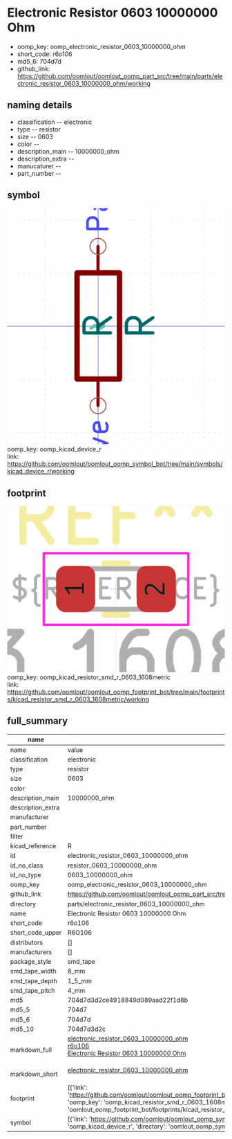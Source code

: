 # Electronic Resistor 0603 10000000 Ohm

  
* oomp_key: oomp_electronic_resistor_0603_10000000_ohm 
* short_code: r6o106
* md5_6: 704d7d  
* github_link: https://github.com/oomlout/oomlout_oomp_part_src/tree/main/parts/electronic_resistor_0603_10000000_ohm/working  
## naming details
* classification -- electronic
* type -- resistor
* size -- 0603
* color -- 
* description_main -- 10000000_ohm
* description_extra -- 
* manucaturer -- 
* part_number -- 



## symbol

![](symbol/0/working/working_600.png)  
oomp_key: oomp_kicad_device_r  
link: https://github.com/oomlout/oomlout_oomp_symbol_bot/tree/main/symbols/kicad_device_r/working  

## footprint

![](footprint/0/working/working_600.png)  
oomp_key: oomp_kicad_resistor_smd_r_0603_1608metric  
link: https://github.com/oomlout/oomlout_oomp_footprint_bot/tree/main/footprints/kicad_resistor_smd_r_0603_1608metric/working  

## full_summary
| name | value | 
| --- | --- | 
| name | value | 
| classification | electronic | 
| type | resistor | 
| size | 0603 | 
| color |  | 
| description_main | 10000000_ohm | 
| description_extra |  | 
| manufacturer |  | 
| part_number |  | 
| filter |  | 
| kicad_reference | R | 
| id | electronic_resistor_0603_10000000_ohm | 
| id_no_class | resistor_0603_10000000_ohm | 
| id_no_type | 0603_10000000_ohm | 
| oomp_key | oomp_electronic_resistor_0603_10000000_ohm | 
| github_link | https://github.com/oomlout/oomlout_oomp_part_src/tree/main/parts/electronic_resistor_0603_10000000_ohm/working | 
| directory | parts/electronic_resistor_0603_10000000_ohm | 
| name | Electronic Resistor 0603 10000000 Ohm | 
| short_code | r6o106 | 
| short_code_upper | R6O106 | 
| distributors | [] | 
| manufacturers | [] | 
| package_style | smd_tape | 
| smd_tape_width | 8_mm | 
| smd_tape_depth | 1_5_mm | 
| smd_tape_pitch | 4_mm | 
| md5 | 704d7d3d2ce4918849d089aad22f1d8b | 
| md5_5 | 704d7 | 
| md5_6 | 704d7d | 
| md5_10 | 704d7d3d2c | 
| markdown_full | [electronic_resistor_0603_10000000_ohm](https://github.com/oomlout/oomlout_oomp_part_src/tree/main/parts/electronic_resistor_0603_10000000_ohm/working)<br>[r6o106](https://github.com/oomlout/oomlout_oomp_part_src/tree/main/parts/electronic_resistor_0603_10000000_ohm/working)<br>[Electronic Resistor 0603 10000000 Ohm](https://github.com/oomlout/oomlout_oomp_part_src/tree/main/parts/electronic_resistor_0603_10000000_ohm/working)<br><br> | 
| markdown_short | [electronic_resistor_0603_10000000_ohm](https://github.com/oomlout/oomlout_oomp_part_src/tree/main/parts/electronic_resistor_0603_10000000_ohm/working)<br><br> | 
| footprint | [{'link': 'https://github.com/oomlout/oomlout_oomp_footprint_bot/tree/main/foootprntss/kicad_resistor_smd_r_0603_1608metric', 'oomp_key': 'oomp_kicad_resistor_smd_r_0603_1608metric', 'directory': 'oomlout_oomp_footprint_bot/footprints/kicad_resistor_smd_r_0603_1608metric//working/working.kicad_mod'}] | 
| symbol | [{'link': 'https://github.com/oomlout/oomlout_oomp_symbol_bot/tree/main/symbols/kicad_device_r', 'oomp_key': 'oomp_kicad_device_r', 'directory': 'oomlout_oomp_symbol_bot/symbols/kicad_device_r//working/working.kicad_sym'}] | 
